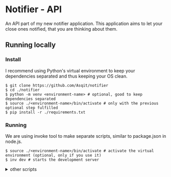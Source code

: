 # Notifier - API

An API part of my new notifier application. This application aims to let your close ones notified, that you are thinking about them. 


## Running locally 


### Install 

I recommend using Python's virtual environment to keep your dependencies separated and thus keeping your OS clean.

```shell
$ git clone https://github.com/Asqit/notifier
$ cd ./notifier
$ python -m venv <environment-name> # optional, good to keep dependencies separated
$ source ./<environment-name>/bin/activate # only with the previous optional step fulfilled
$ pip install -r ./requirements.txt
```


### Running

We are using invoke tool to make separate scripts, similar to package.json in node.js. 

```shell
$ source ./<environment-name>/bin/activate # activate the virtual environment (optional, only if you use it)
$ inv dev # starts the development server
```

<details>
<summary>other scripts</summary>

- `add`: installs a dependency and creates a lock file. 
    - **syntax:** `$ inv add fastapi-pagination`
    
- `dev`: starts the development server on port `8000`
    - **syntax:** `$ inv dev`
</details>